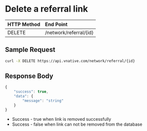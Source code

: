 # Delete a referral link

| **HTTP Method** | **End Point** |
| :--- | :--- |
| DELETE | /network/referral/{id} |

## Sample Request

```bash
curl -X DELETE https://api.vnative.com/network/referral/{id}
```

## Response Body

```javascript
{
    "success": true,
    "data": {
        "message": "string"
    }
}
```

* Success - true when link is removed successfully
* Success - false when link can not be removed from the database

